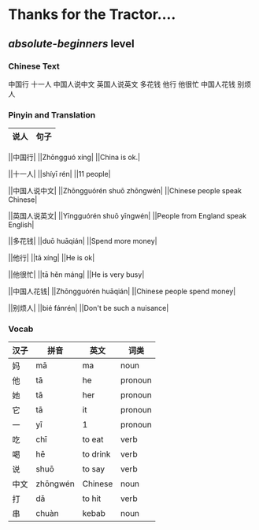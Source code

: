# Thanks for the Tractor....
## *absolute-beginners* level

### Chinese Text
中国行
十一人
中国人说中文
英国人说英文
多花钱
他行
他很忙
中国人花钱
别烦人

### Pinyin and Translation
|说人|句子|
|----|----|

||中国行|
||Zhōngguó xíng|
||China is ok.|

||十一人|
||shíyī rén|
||11 people|

||中国人说中文|
||Zhōngguórén shuō zhōngwén|
||Chinese people speak Chinese|

||英国人说英文|
||Yīngguórén shuō yīngwén|
||People from England speak English|

||多花钱|
||duō huāqián|
||Spend more money|

||他行|
||tā xíng|
||He is ok|

||他很忙|
||tā hěn máng|
||He is very busy|

||中国人花钱|
||Zhōngguórén huāqián|
||Chinese people spend money|

||别烦人|
||bié fánrén|
||Don't be such a nuisance|
### Vocab
|汉子|拼音|英文|词类|
|----|----|----|----|
|妈|mā|ma|noun|
|他|tā|he|pronoun|
|她|tā|her|pronoun|
|它|tā|it|pronoun|
|一|yī|1|pronoun|
|吃|chī|to eat|verb|
|喝|hē|to drink|verb|
|说|shuō|to say|verb|
|中文|zhōngwén|Chinese|noun|
|打|dǎ|to hit|verb|
|串|chuàn|kebab|noun|